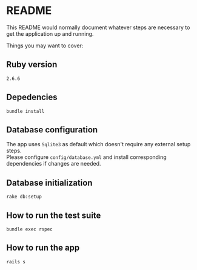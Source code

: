 # README

This README would normally document whatever steps are necessary to get the
application up and running.

Things you may want to cover:

## Ruby version
`2.6.6`

## Depedencies
`bundle install`

## Database configuration  
The app uses `Sqlite3` as default which doesn't require any external setup steps.  
Please configure `config/database.yml` and install corresponding dependencies if changes are needed.

## Database initialization
`rake db:setup`

## How to run the test suite
`bundle exec rspec`

## How to run the app
`rails s`
